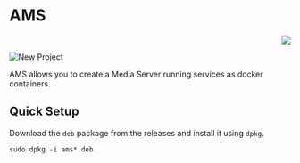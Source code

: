 # AMS

<p align="right"><a href="https://hits.seeyoufarm.com"><img src="https://hits.seeyoufarm.com/api/count/incr/badge.svg?url=https%3A%2F%2Fgithub.com%2Fuseraid%2FAMS&count_bg=%23262B22&title_bg=%23555555&icon=&icon_color=%23E7E7E7&title=hits&edge_flat=false"/></a></p>

![New Project](https://user-images.githubusercontent.com/93074700/191500641-70210a97-bc0a-4a6e-b1e6-f2d9deeb28d0.png)

AMS allows you to create a Media Server running services as docker containers.

## Quick Setup

Download the `deb` package from the releases and install it using `dpkg`.
```
sudo dpkg -i ams*.deb
```
